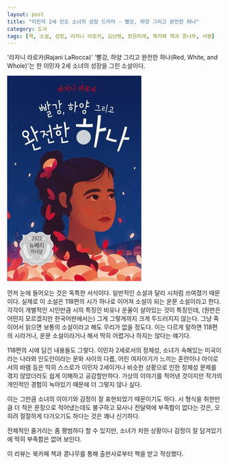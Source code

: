 ```yaml
---
layout: post
title: "이민자 2세 인도 소녀의 성장 드라마 - 빨강, 하양 그리고 완전한 하나"
category: 도서
tags: [책, 소설, 성장, 라자니 라로카, 김난령, 밝은미래, 북카페 책과 콩나무, 서평]
---
```


'라자니 라로카(Rajani LaRocca)'
'빨강, 하양 그리고 완전한 하나(Red, White, and Whole)'는
한 이민자 2세 소녀의 성장을 그린 소설이다.

![표지](/images/red-white-and-whole-book-h480.jpg)

먼저 눈에 들어오는 것은 독특한 서식이다.
일반적인 소설과 달리 시처럼 쓰여졌기 때문이다.
실제로 이 소설은 118편의 시가 하나로 이어져 소설이 되는 운문 소설이라고 한다.
각각이 개별적인 시인만큼 시의 특징인 비유나 운율이 살아있는 것이 특징인데,
(원판은 어떤지 모르겠지만 한국어판에서는) 그게 그렇게까지 크게 두드러지지 않는다.
그냥 죽 이어서 읽으면 보통의 소설이라고 해도 무리가 없을 정도다.
이는 다르게 말하면 118편의 시라거나, 운문 소설이라거나 해서 딱히 어렵거나 하지는 않다는 얘기다.

118편의 시에 담긴 내용들도 그렇다.
이민자 2세로서의 정체성,
소녀가 속해있는 미국이라는 나라와 인도인이라는 문화 사이의 다름,
어린 여자아기가 느끼는 혼란이나 아이로서의 바램 등은
딱히 스스로가 이민자 2세이거나 비슷한 상황으로 인한 정체성 문제를 겪지 않았더라도
쉽게 이해하고 공감할만하다.
가상의 이야기를 적어낸 것이지만 작가의 개인적인 경험이 녹아있기 때문에 더 그렇지 않나 싶다.

이는 그만큼 소녀의 이야기와 감정이 잘 표현되었기 때문이기도 하다.
시 형식을 취한만큼 더 적은 문장으로 적어냈는데도 불구하고
묘사나 전달력에 부족함이 없다는 것은,
오히려 절절하게 다가오기도 하다는 것은 꽤나 신기하다.

전체적인 줄거리는 좀 평범하다 할 수 있지만,
소녀가 처한 상황이나 감정이 잘 담겨있기에
딱히 부족함은 없어 보인다.



<div class="im im-info">
이 리뷰는 북카페 책과 콩나무를 통해 출판사로부터 책을 받고 작성했다.
</div>
